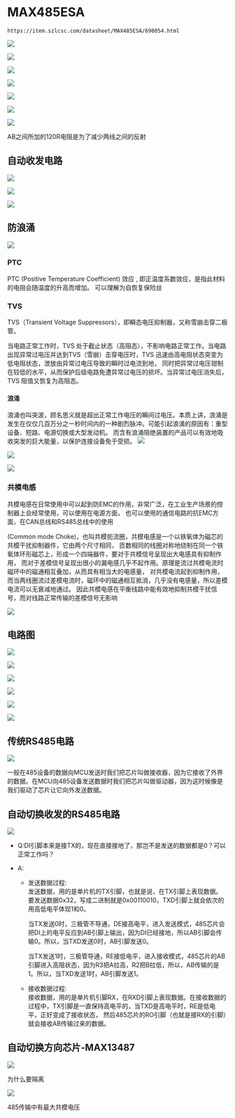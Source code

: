 #  MAX485ESA

~~~
https://item.szlcsc.com/datasheet/MAX485ESA/698054.html
~~~

![](/芯片手册/Images/12/img.png)

![](/芯片手册/Images/12/img_1.png)

![](/芯片手册/Images/12/img_2.png)

![](/芯片手册/Images/12/img_3.png)

![](/芯片手册/Images/12/img_4.png)

![](/芯片手册/Images/12/img_5.png)

![](/芯片手册/Images/12/img_6.png)

AB之间所加的120R电阻是为了减少两线之间的反射

## 自动收发电路

![](/芯片手册/Images/12/img_7.png)

![](/芯片手册/Images/12/img_8.png)

![](/芯片手册/Images/12/img_9.png)

## 防浪涌

![](/芯片手册/Images/12/img_10.png)

### PTC

PTC (Positive Temperature Coefficient) 效应 , 即正温度系数效应，是指此材料的电阻会随温度的升高而增加。
可以理解为自恢复保险丝

### TVS

TVS（Transient Voltage Suppressors），即瞬态电压抑制器，又称雪崩击穿二极管。

当电路正常工作时，TVS 处于截止状态（高阻态），不影响电路正常工作。当电路出现异常过电压并达到TVS（雪崩）击穿电压时，TVS 迅速由高电阻状态突变为低电阻状态，泄放由异常过电压导致的瞬时过电流到地，
同时把异常过电压钳制在较低的水平，从而保护后级电路免遭异常过电压的损坏。当异常过电压消失后，TVS 阻值又恢复为高阻态。

#### 浪涌

浪涌也叫突波，顾名思义就是超出正常工作电压的瞬间过电压。本质上讲，浪涌是发生在仅仅几百万分之一秒时间内的一种剧烈脉冲。可能引起浪涌的原因有：重型设备、短路、电源切换或大型发动机。
而含有浪涌阻绝装置的产品可以有效地吸收突发的巨大能量，以保护连接设备免于受损。
![](/芯片手册/Images/12/img_23.png)

![](/芯片手册/Images/12/img_11.png)

![](/芯片手册/Images/12/img_12.png)

### 共模电感

共模电感在日常使用中可以起到防EMC的作用，非常广泛，在工业生产场景的控制器上会经常使用，可以使用在电源方面，
也可以使用的通信电路的抗EMC方面，在CAN总线和RS485总线中的使用

(Common mode Choke)，也叫共模扼流圈，共模电感是一个以铁氧体为磁芯的共模干扰抑制器件，它由两个尺寸相同，
匝数相同的线圈对称地绕制在同一个铁氧体环形磁芯上，形成一个四端器件，要对于共模信号呈现出大电感具有抑制作用，
而对于差模信号呈现出很小的漏电感几乎不起作用。原理是流过共模电流时磁环中的磁通相互叠加，从而具有相当大的电感量，
对共模电流起到抑制作用，而当两线圈流过差模电流时，磁环中的磁通相互抵消，几乎没有电感量，所以差模电流可以无衰减地通过。
因此共模电感在平衡线路中能有效地抑制共模干扰信号，而对线路正常传输的差模信号无影响

![](/芯片手册/Images/12/img_22.png)

## 电路图

![](/芯片手册/Images/12/img_13.png)

![](/芯片手册/Images/12/img_14.png)

![](/芯片手册/Images/12/img_15.png)

![](/芯片手册/Images/12/img_16.png)

![](/芯片手册/Images/12/img_17.png)

![](/芯片手册/Images/12/img_18.png)

## 传统RS485电路

![](/芯片手册/Images/12/img_19.png)

一般在485设备的数据向MCU发送时我们把芯片叫做接收器，因为它接收了外界的数据。在MCU向485设备发送数据时我们把芯片叫做驱动器，因为这时候像是我们驱动了芯片让它向外发送数据。

## 自动切换收发的RS485电路

![](/芯片手册/Images/12/img_20.png)

* Q:DI引脚本来是接TX的，现在直接接地了，那岂不是发送的数据都是0？可以正常工作吗？

* A:
  * 发送数据过程:\
    发送数据，用的是单片机的TX引脚，也就是说，在TX引脚上表现数据。要发送数据0x32，写成二进制就是0x00110010，TXD引脚上就会依次的用高低电平体现1和0。

    当TX发送0时，三极管不导通，DE接高电平，进入发送模式，485芯片会把DI上的电平反应到AB引脚上输出，因为DI已经接地，所以AB引脚会传输0。所以，当TXD发送0时，AB引脚发送0。

    当TX发送1时，三极管导通，RE接低电平，进入接收模式，485芯片的AB引脚进入高阻状态，因为R3把A拉高，R2把B拉低，所以，AB传输的是1。所以，当TXD发送1时，AB引脚发送1。
  * 接收数据过程:\
    接收数据，用的是单片机引脚RX，在RXD引脚上表现数据。在接收数据的过程中，TX引脚是一直保持高电平的，当TXD是高电平时，RE是低电平，正好变成了接收状态，
    然后485芯片的RO引脚（也就是接RX的引脚）就会接收AB传输过来的数据。

## 自动切换方向芯片-MAX13487

![](/芯片手册/Images/12/img_21.png)

为什么要隔离

![](/芯片手册/Images/12/img_24.png)

485传输中有最大共模电压

## 